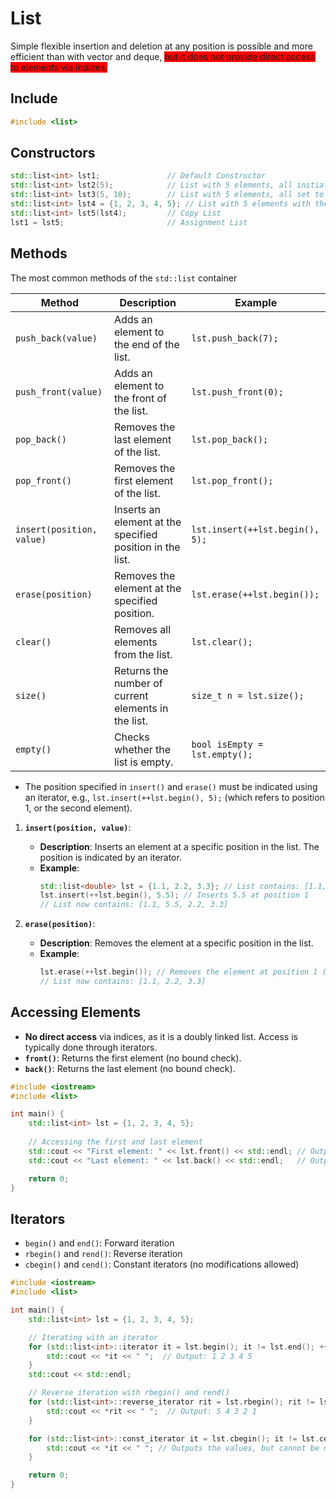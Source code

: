 
# List
Simple flexible insertion and deletion at any position is possible and more efficient than with vector and deque, <span style="background-color: red;">but it does not provide direct access to elements via indices.</span>

## Include
```cpp
#include <list>
```

## Constructors
```cpp
std::list<int> lst1;               // Default Constructor 
std::list<int> lst2(5);            // List with 5 elements, all initialized to 0
std::list<int> lst3(5, 10);        // List with 5 elements, all set to the value 10
std::list<int> lst4 = {1, 2, 3, 4, 5}; // List with 5 elements with the corresponding values
std::list<int> lst5(lst4);         // Copy List 
lst1 = lst5;                       // Assignment List 
```

## Methods

The most common methods of the `std::list` container

| Method                     | Description                                                               | Example                                      |
|----------------------------|---------------------------------------------------------------------------|-----------------------------------------------|
| `push_back(value)`         | Adds an element to the end of the list.                                 | `lst.push_back(7);`                          |
| `push_front(value)`        | Adds an element to the front of the list.                               | `lst.push_front(0);`                         |
| `pop_back()`               | Removes the last element of the list.                                    | `lst.pop_back();`                            |
| `pop_front()`              | Removes the first element of the list.                                   | `lst.pop_front();`                           |
| `insert(position, value)`   | Inserts an element at the specified position in the list.               | `lst.insert(++lst.begin(), 5);`              |
| `erase(position)`          | Removes the element at the specified position.                           | `lst.erase(++lst.begin());`                  |
| `clear()`                  | Removes all elements from the list.                                      | `lst.clear();`                               |
| `size()`                   | Returns the number of current elements in the list.                      | `size_t n = lst.size();`                     |
| `empty()`                  | Checks whether the list is empty.                                        | `bool isEmpty = lst.empty();`                |

- The position specified in `insert()` and `erase()` must be indicated using an iterator, e.g., `lst.insert(++lst.begin(), 5);` (which refers to position 1, or the second element).

1. **`insert(position, value)`**:
   - **Description**: Inserts an element at a specific position in the list. The position is indicated by an iterator.
   - **Example**:
     ```cpp
     std::list<double> lst = {1.1, 2.2, 3.3}; // List contains: [1.1, 2.2, 3.3]
     lst.insert(++lst.begin(), 5.5); // Inserts 5.5 at position 1
     // List now contains: [1.1, 5.5, 2.2, 3.3]
     ```

2. **`erase(position)`**:
   - **Description**: Removes the element at a specific position in the list.
   - **Example**:
     ```cpp
     lst.erase(++lst.begin()); // Removes the element at position 1 (5.5)
     // List now contains: [1.1, 2.2, 3.3]
     ```

## Accessing Elements
- **No direct access** via indices, as it is a doubly linked list. Access is typically done through iterators.
- **`front()`**: Returns the first element (no bound check).
- **`back()`**: Returns the last element (no bound check).

```cpp
#include <iostream>
#include <list>

int main() {
    std::list<int> lst = {1, 2, 3, 4, 5};
    
    // Accessing the first and last element
    std::cout << "First element: " << lst.front() << std::endl; // Output: 1
    std::cout << "Last element: " << lst.back() << std::endl;   // Output: 5

    return 0;
}
```

## Iterators
- `begin()` and `end()`: Forward iteration
- `rbegin()` and `rend()`: Reverse iteration
- `cbegin()` and `cend()`: Constant iterators (no modifications allowed)

```cpp
#include <iostream>
#include <list>

int main() {
    std::list<int> lst = {1, 2, 3, 4, 5};

    // Iterating with an iterator
    for (std::list<int>::iterator it = lst.begin(); it != lst.end(); ++it) {
        std::cout << *it << " ";  // Output: 1 2 3 4 5
    }
    std::cout << std::endl;

    // Reverse iteration with rbegin() and rend()
    for (std::list<int>::reverse_iterator rit = lst.rbegin(); rit != lst.rend(); ++rit) {
        std::cout << *rit << " ";  // Output: 5 4 3 2 1
    }

    for (std::list<int>::const_iterator it = lst.cbegin(); it != lst.cend(); ++it) {
        std::cout << *it << " "; // Outputs the values, but cannot be modified
    }

    return 0;
}
```

